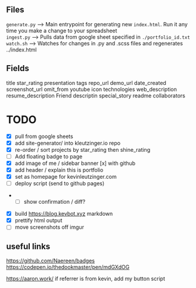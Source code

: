 ## Files

`generate.py` --> Main entrypoint for generating new `index.html`. Run it any time you make a change to your spreadsheet  
`ingest.py` --> Pulls data from google sheet specified in `./portfolio_id.txt`  
`watch.sh` --> Watches for changes in .py and .scss files and regenerates ../index.html

## Fields

title star_rating presentation tags repo_url demo_url date_created screenshot_url omit_from youtube icon technologies web_description resume_description Friend descriptin special_story readme collaborators

# TODO

- [x] pull from google sheets
- [x] add site-generator/ into kleutzinger.io repo
- [x] re-order / sort projects by star_rating then shine_rating
- [ ] Add floating badge to page
- [x] add image of me / sidebar banner
      [x] with github
- [x] add header / explain this is portfolio
- [x] set as homepage for kevinleutzinger.com
- [ ] deploy script (send to github pages)
- - [ ] show confirmation / diff?
- [x] build https://blog.kevbot.xyz markdown
- [x] prettify html output
- [ ] move screenshots off imgur

## useful links

https://github.com/Naereen/badges
https://codepen.io/thedookmaster/pen/mdGXdOG

https://aaron.work/
if referrer is from kevin, add my button script
